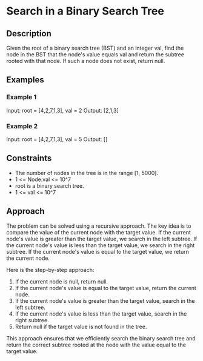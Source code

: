 # Search in a Binary Search Tree

## Description

Given the root of a binary search tree (BST) and an integer val, find the node in the BST that the node's value equals val and return the subtree rooted with that node. If such a node does not exist, return null.

## Examples

### Example 1

Input: root = [4,2,7,1,3], val = 2
Output: [2,1,3]

### Example 2

Input: root = [4,2,7,1,3], val = 5
Output: []

## Constraints

- The number of nodes in the tree is in the range [1, 5000].
- 1 <= Node.val <= 10^7
- root is a binary search tree.
- 1 <= val <= 10^7

## Approach

The problem can be solved using a recursive approach. The key idea is to compare the value of the current node with the target value. If the current node's value is greater than the target value, we search in the left subtree. If the current node's value is less than the target value, we search in the right subtree. If the current node's value is equal to the target value, we return the current node.

Here is the step-by-step approach:

1. If the current node is null, return null.
2. If the current node's value is equal to the target value, return the current node.
3. If the current node's value is greater than the target value, search in the left subtree.
4. If the current node's value is less than the target value, search in the right subtree.
5. Return null if the target value is not found in the tree.

This approach ensures that we efficiently search the binary search tree and return the correct subtree rooted at the node with the value equal to the target value.
